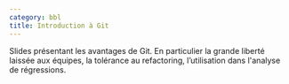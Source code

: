 ```yaml
---
category: bbl
title: Introduction à Git
---
```

Slides présentant les avantages de Git. En particulier la grande liberté laissée aux équipes, la tolérance au refactoring, l’utilisation dans l'analyse de régressions.